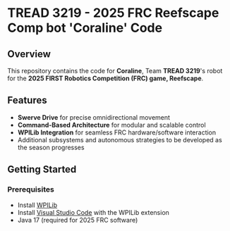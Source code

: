 # TREAD 3219 - 2025 FRC Reefscape Comp bot 'Coraline' Code

## Overview
This repository contains the code for **Coraline**, Team **TREAD 3219**'s robot for the **2025 FIRST Robotics Competition (FRC) game, Reefscape**.

## Features
- **Swerve Drive** for precise omnidirectional movement
- **Command-Based Architecture** for modular and scalable control
- **WPILib Integration** for seamless FRC hardware/software interaction
- Additional subsystems and autonomous strategies to be developed as the season progresses

## Getting Started
### Prerequisites
- Install [WPILib](https://docs.wpilib.org/)
- Install [Visual Studio Code](https://code.visualstudio.com/) with the WPILib extension
- Java 17 (required for 2025 FRC software)
